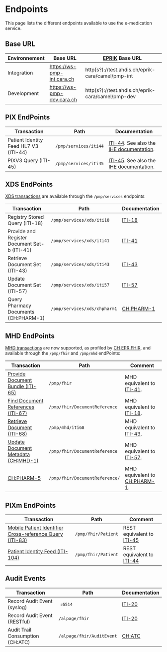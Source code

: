 # Endpoints
This page lists the different endpoints available to use the e-medication service.

## Base URL
| Environnement | Base URL | [EPRIK](https://ahdis.github.io/epr-integration-cara/) Base URL |
| --- | --- | --- |
| Integration | https://ws-pmp-int.cara.ch | http(s?)://test.ahdis.ch/eprik-cara/camel/pmp-int |
| Development | https://ws-pmp-dev.cara.ch | http(s?)://test.ahdis.ch/eprik-cara/camel/pmp-dev |

## PIX EndPoints
| Transaction | Path | Documentation |
| --- | --- | --- |
|Patient Identity Feed HL7 V3 (ITI-44)|`/pmp/services/iti44`| [ITI-44](transactions/iti44.md). See also the [IHE documentation](https://profiles.ihe.net/ITI/TF/Volume2/ITI-44.html).|
|PIXV3 Query (ITI-45)|`/pmp/services/iti45`| [ITI-45](transactions/iti45.md). See also the [IHE documentation](https://profiles.ihe.net/ITI/TF/Volume2/ITI-45.html).|

## XDS EndPoints
[XDS transactions](https://profiles.ihe.net/ITI/TF/Volume1/ch-10.html) are available through the `/pmp/services` endpoints:

| Transaction | Path | Documentation |
| --- | --- | --- |
|Registry Stored Query (ITI-18)|`/pmp/services/xds/iti18`| [ITI-18](transactions/iti18.md)|
|Provide and Register Document Set-b (ITI-41)|`/pmp/services/xds/iti41`| [ITI-41](transactions/iti41.md)|
|Retrieve Document Set (ITI-43)|`/pmp/services/xds/iti43`| [ITI-43](transactions/iti43.md)|
|Update Document Set (ITI-57)|`/pmp/services/xds/iti57`| [ITI-57](transactions/iti57.md)|
|Query Pharmacy Documents (CH:PHARM-1)|`/pmp/services/xds/chpharm1`| [CH:PHARM-1](transactions/chpharm1.md)|

## MHD EndPoints
[MHD transactions](https://profiles.ihe.net/ITI/MHD/index.html) are now supported, as profiled by [CH EPR FHIR](https://fhir.ch/ig/ch-epr-fhir/index.htmls), and available through the `/pmp/fhir` and `/pmp/mhd` endPoints:

| Transaction | Path | Comment |
| --- | --- | --- |
| [Provide Document Bundle (ITI-65)](transactions/iti65.md)|`/pmp/fhir`|MHD equivalent to [ITI-41](transactions/iti41.md).|
| [Find Document References (ITI-67)](transactions/iti67.md)|`/pmp/fhir/DocumentReference`|MHD equivalent to [ITI-18](transactions/iti18.md).|
| [Retrieve Document (ITI-68)](transactions/iti68.md)|`/pmp/mhd/iti68`|MHD equivalent to [ITI-43](transactions/iti43.md).|
| [Update Document Metadata (CH:MHD-1)](transactions/chmhd1.md) | `/pmp/fhir/DocumentReference` |MHD equivalent to [ITI-57](transactions/iti57.md).|
| [CH:PHARM-5](transactions/chpharm5.md)|`/pmp/fhir/DocumentReference/`|MHD equivalent to [CH:PHARM-1](transactions/chpharm1.md).|

## PIXm EndPoints
|Transaction|Path|Comment|
|---|---|---|
| [Mobile Patient Identifier Cross-reference Query (ITI-83)](transactions/iti83.md) | `/pmp/fhir/Patient` | REST equivalent to [ITI-45](transactions/iti45.md) |
| [Patient Identity Feed (ITI-104)](transactions/iti104.md) | `/pmp/fhir/Patient` | REST equivalent to [ITI-44](transactions/iti44.md) |

## Audit Events
| Transaction | Path | Documentation |
| --- | --- | --- |
| Record Audit Event (syslog) | `:6514` | [ITI-20](transactions/iti20.md) |
| Record Audit Event (RESTful) | `/alpage/fhir` | [ITI-20](transactions/iti20.md) | 
| Audit Trail Consumption (CH:ATC) | `/alpage/fhir/AuditEvent` | [CH:ATC](transactions/chatc.md) |
